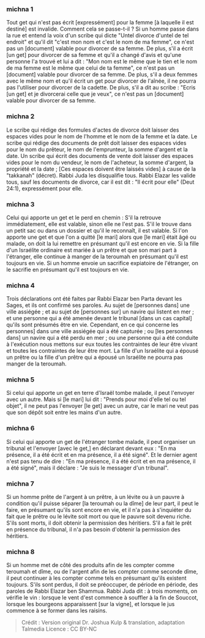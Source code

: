 
### michna 1
Tout get qui n'est pas écrit [expressément] pour la femme [à laquelle il est destiné] est invalide. Comment cela se passe-t-il ? Si un homme passe dans la rue et entend la voix d'un scribe qui dicte "Untel divorce d'untel de tel endroit" et qu'il dit "c'est mon nom et c'est le nom de ma femme", ce n'est pas un [document] valable pour divorcer de sa femme. De plus, s'il a écrit [un get] pour divorcer de sa femme et qu'il a changé d'avis et qu'une personne l'a trouvé et lui a dit : "Mon nom est le même que le tien et le nom de ma femme est le même que celui de ta femme", ce n'est pas un [document] valable pour divorcer de sa femme. De plus, s'il a deux femmes avec le même nom et qu'il écrit un get pour divorcer de l'aînée, il ne pourra pas l'utiliser pour divorcer de la cadette. De plus, s'il a dit au scribe : "Ecris [un get] et je divorcerai celle que je veux", ce n'est pas un [document] valable pour divorcer de sa femme.

### michna 2
Le scribe qui rédige des formules d'actes de divorce doit laisser des espaces vides pour le nom de l'homme et le nom de la femme et la date. Le scribe qui rédige des documents de prêt doit laisser des espaces vides pour le nom du prêteur, le nom de l'emprunteur, la somme d'argent et la date. Un scribe qui écrit des documents de vente doit laisser des espaces vides pour le nom du vendeur, le nom de l'acheteur, la somme d'argent, la propriété et la date ; [Ces espaces doivent être laissés vides] à cause de la "takkanah" (décret). Rabbi Juda les disqualifie tous. Rabbi Elazar les valide tous, sauf les documents de divorce, car il est dit : "Il écrit pour elle" (Deut 24:1), expressément pour elle.

### michna 3
Celui qui apporte un get et le perd en chemin : S'il la retrouve immédiatement, elle est valable, sinon elle ne l'est pas. S'il le trouve dans un petit sac ou dans un dossier et qu'il le reconnaît, il est valable. Si l'on apporte une get et que l'on a quitté [le mari] alors que [le mari] était âgé ou malade, on doit la lui remettre en présumant qu'il est encore en vie. Si la fille d'un Israélite ordinaire est mariée à un prêtre et que son mari part à l'étranger, elle continue à manger de la teroumah en présumant qu'il est toujours en vie. Si un homme envoie un sacrifice expiatoire de l'étranger, on le sacrifie en présumant qu'il est toujours en vie.

### michna 4
Trois déclarations ont été faites par Rabbi Elazar ben Parta devant les Sages, et ils ont confirmé ses paroles. Au sujet de [personnes dans] une ville assiégée ; et au sujet de [personnes sur] un navire qui listent en mer ; et une personne qui a été amenée devant le tribunal [dans un cas capital] qu'ils sont présumés être en vie. Cependant, en ce qui concerne les personnes] dans une ville assiégée qui a été capturée ; ou [les personnes dans] un navire qui a été perdu en mer ; ou une personne qui a été conduite à l'exécution nous mettons sur eux toutes les contraintes de leur être vivant et toutes les contraintes de leur être mort. La fille d'un Israélite qui a épousé un prêtre ou la fille d'un prêtre qui a épousé un Israélite ne pourra pas manger de la teroumah.

### michna 5
Si celui qui apporte un get en terre d'Israël tombe malade, il peut l'envoyer avec un autre. Mais si [le mari] lui dit : "Prends pour moi d'elle tel ou tel objet", il ne peut pas l'envoyer [le get] avec un autre, car le mari ne veut pas que son dépôt soit entre les mains d'un autre.

### michna 6
Si celui qui apporte un get de l'étranger tombe malade, il peut organiser un tribunal et l'envoyer [avec le get,] en déclarant devant eux : "En ma présence, il a été écrit et en ma présence, il a été signé". Et le dernier agent n'est pas tenu de dire : "En ma présence, il a été écrit et en ma présence, il a été signé", mais il déclare : "Je suis le messager d'un tribunal".

### michna 7
Si un homme prête de l'argent à un prêtre, à un lévite ou à un pauvre à condition qu'il puisse séparer [la teroumah ou la dîme] de leur part, il peut le faire, en présumant qu'ils sont encore en vie, et il n'a pas à s'inquiéter du fait que le prêtre ou le lévite soit mort ou que le pauvre soit devenu riche. S'ils sont morts, il doit obtenir la permission des héritiers. S'il a fait le prêt en présence du tribunal, il n'a pas besoin d'obtenir la permission des héritiers.

### michna 8
Si un homme met de côté des produits afin de les compter comme teroumah et dîme, ou de l'argent afin de les compter comme seconde dîme, il peut continuer à les compter comme tels en présumant qu'ils existent toujours. S'ils sont perdus, il doit se préoccuper, de période en période, des paroles de Rabbi Elazar ben Shammua. Rabbi Juda dit : à trois moments, on vérifie le vin : lorsque le vent d'est commence à souffler à la fin de Souccot, lorsque les bourgeons apparaissent [sur la vigne], et lorsque le jus commence à se former dans les raisins.

>Crédit : Version original Dr. Joshua Kulp & translation, adaptation Talmedia
>Licence : CC BY-NC